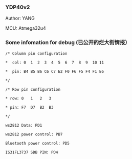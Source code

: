 ### YDP40v2

Author: YANG

MCU: Atmega32u4

### Some infomation for debug  \(已公开的烂大街情报）

`/* Column pin configuration`

`*  col: 0  1  2  3  4  5  6  7  8  9  10 11`

`*  pin: B4 B5 B6 C6 C7 E2 F0 F6 F5 F4 F1 E6`

`*/`

`/* Row pin configuration`

`* row: 0   1   2   3`

`* pin: F7  D7  B2  B3`

`*/`

`ws2812 Data: PD1`

`ws2812 power control: PB7`

`Bluetooth power control: PD5`

`IS31FL3737 SDB PIN: PD4`

